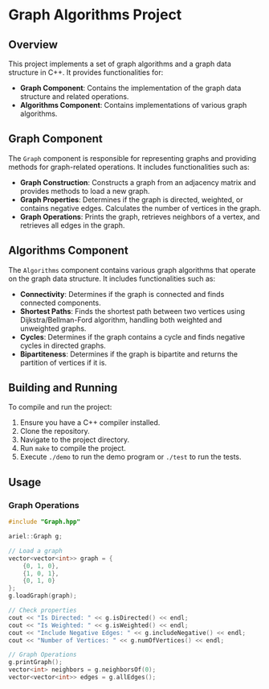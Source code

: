 # Graph Algorithms Project

## Overview

This project implements a set of graph algorithms and a graph data structure in C++. It provides functionalities for:

- **Graph Component**: Contains the implementation of the graph data structure and related operations.
- **Algorithms Component**: Contains implementations of various graph algorithms.

## Graph Component

The `Graph` component is responsible for representing graphs and providing methods for graph-related operations. It includes functionalities such as:

- **Graph Construction**: Constructs a graph from an adjacency matrix and provides methods to load a new graph.
- **Graph Properties**: Determines if the graph is directed, weighted, or contains negative edges. Calculates the number of vertices in the graph.
- **Graph Operations**: Prints the graph, retrieves neighbors of a vertex, and retrieves all edges in the graph.

## Algorithms Component

The `Algorithms` component contains various graph algorithms that operate on the graph data structure. It includes functionalities such as:

- **Connectivity**: Determines if the graph is connected and finds connected components.
- **Shortest Paths**: Finds the shortest path between two vertices using Dijkstra/Bellman-Ford algorithm, handling both weighted and unweighted graphs.
- **Cycles**: Determines if the graph contains a cycle and finds negative cycles in directed graphs.
- **Bipartiteness**: Determines if the graph is bipartite and returns the partition of vertices if it is.

## Building and Running

To compile and run the project:

1. Ensure you have a C++ compiler installed.
2. Clone the repository.
3. Navigate to the project directory.
4. Run `make` to compile the project.
5. Execute `./demo` to run the demo program or `./test` to run the tests.

## Usage

### Graph Operations

```cpp
#include "Graph.hpp"

ariel::Graph g;

// Load a graph
vector<vector<int>> graph = {
    {0, 1, 0},
    {1, 0, 1},
    {0, 1, 0}
};
g.loadGraph(graph);

// Check properties
cout << "Is Directed: " << g.isDirected() << endl;
cout << "Is Weighted: " << g.isWeighted() << endl;
cout << "Include Negative Edges: " << g.includeNegative() << endl;
cout << "Number of Vertices: " << g.numOfVertices() << endl;

// Graph Operations
g.printGraph();
vector<int> neighbors = g.neighborsOf(0);
vector<vector<int>> edges = g.allEdges();
